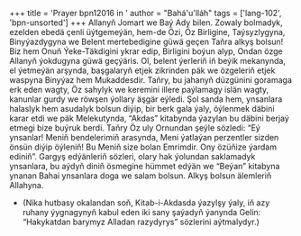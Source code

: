 +++
title = 'Prayer bpn12016 in '
author = "Bahá'u'lláh"
tags = ['lang-102', 'bpn-unsorted']
+++
Allanyň Jomart we Baý Ady bilen.
    Zowaly bolmadyk, ezelden ebedä çenli üýtgemeýän, hem-de Özi, Öz Birligine, Taýsyzlygyna, Binyýazdygyna we Belent mertebedigine güwä geçen Taňra alkyş bolsun!
    Biz hem Onuň Ýeke-Täkdigini ykrar edip, Birligini boýun alyp, Ondan özge Allanyň ýokdugyna güwä geçýäris.
    Ol, belent ýerleriň iň beýik mekanynda, el ýetmeýän arşynda, başgalaryň etjek zikrinden päk we özgeleriň etjek waspyna Binyýaz hem Mukaddesdir. Taňry, bu jahanyň düzgünini goramaga erk eden wagty, Öz sahylyk we keremini illere paýlamagy islän wagty, kanunlar gurdy we röwşen ýollary äşgär eýledi. 
    Şol sanda hem, ynsanlara halaslyk hem asudalyk bolsun diýip, bir berk gala ýaly, öýlenmek däbini karar etdi we päk Melekutynda, “Akdas” kitabynda ýazylan bu däbini berjaý etmegi bize buýruk berdi.
    Taňry Öz uly Ornundan şeýle sözledi: “Eý ynsanlar! Meniň bendelerimiň arasynda, Meni ýatlaýan perzentler sizden önsün diýip öýleniň! Bu Meniň size bolan Emrimdir. Ony özüňize ýardam ediniň”.
    Gargyş edýänleriň sözleri, olary hak ýolundan saklamadyk ynsanlara, bu aýdyň diniň ösmegine hümmet edýän we “Beýan” kitabyna ynanan Bahai ynsanlara doga we salam bolsun. Alkyş bolsun älemleriň Allahyna.
 




  *  (Nika hutbasy okalandan soň, Kitab-i-Akdasda ýazylşy ýaly, iň azy ruhany ýygnagynyň kabul eden iki sany şaýadyň ýanynda Gelin: “Hakykatdan barymyz Alladan razydyrys” sözlerini aýtmalydyr.)
